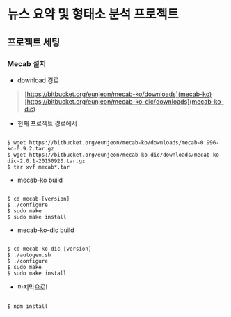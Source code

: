 # 뉴스 요약 및 형태소 분석 프로젝트

## 프로젝트 세팅

### Mecab 설치

* download 경로

> [https://bitbucket.org/eunjeon/mecab-ko/downloads](mecab-ko)
  [https://bitbucket.org/eunjeon/mecab-ko-dic/downloads](mecab-ko-dic)

* 현재 프로젝트 경로에서

``` vim

$ wget https://bitbucket.org/eunjeon/mecab-ko/downloads/mecab-0.996-ko-0.9.2.tar.gz
$ wget https://bitbucket.org/eunjeon/mecab-ko-dic/downloads/mecab-ko-dic-2.0.1-20150920.tar.gz
$ tar xvf mecab*.tar

```

* mecab-ko build

``` vim

$ cd mecab-[version]
$ ./configure
$ sudo make
$ sudo make install

```

* mecab-ko-dic build

``` vim

$ cd mecab-ko-dic-[version]
$ ./autogen.sh
$ ./configure
$ sudo make
$ sudo make install

```


* 마지막으로!

``` vim

$ npm install

```
